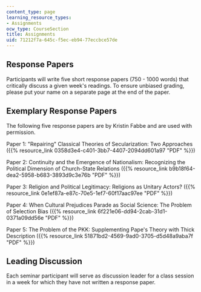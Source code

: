 ```yaml
---
content_type: page
learning_resource_types:
- Assignments
ocw_type: CourseSection
title: Assignments
uid: 71212f7a-645c-f5ec-eb94-77eccbce57de
---
```


Response Papers
---------------

Participants will write five short response papers (750 - 1000 words) that critically discuss a given week's readings. To ensure unbiased grading, please put your name on a separate page at the end of the paper.

Exemplary Response Papers
-------------------------

The following five response papers are by Kristin Fabbe and are used with permission.

Paper 1: "Repairing" Classical Theories of Secularization: Two Approaches ({{% resource_link 0358d3e4-c401-3bb7-4407-2094dd601a97 "PDF" %}})

Paper 2: Continuity and the Emergence of Nationalism: Recognizing the Political Dimension of Church-State Relations ({{% resource_link b9b18f64-dea2-5958-b683-3893d9c3e76b "PDF" %}})

Paper 3: Religion and Political Legitimacy: Religions as Unitary Actors? ({{% resource_link 0e1ef87a-e87c-70e5-1ef7-60f17aac97ee "PDF" %}})

Paper 4: When Cultural Prejudices Parade as Social Science: The Problem of Selection Bias ({{% resource_link 6f221e06-dd94-2cab-31d1-0371a09dd56e "PDF" %}})

Paper 5: The Problem of the PKK: Supplementing Pape's Theory with Thick Description ({{% resource_link 51871bd2-4569-9ad0-3705-d5d48a9aba7f "PDF" %}})

Leading Discussion
------------------

Each seminar participant will serve as discussion leader for a class session in a week for which they have not written a response paper.